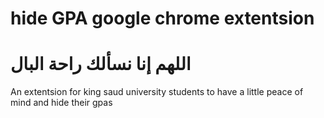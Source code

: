 # hide GPA google chrome extentsion


# اللهم إنا نسألك راحة البال

An extentsion for king saud university students to have a little peace of mind and hide their gpas 

